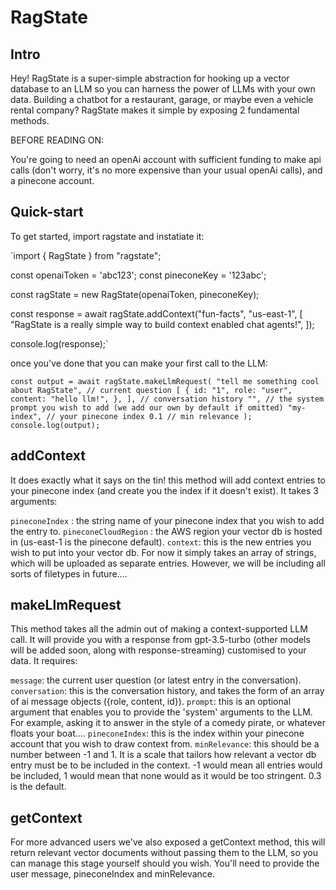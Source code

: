 # RagState

## Intro

Hey! RagState is a super-simple abstraction for hooking up a vector database to an LLM so you can harness the power of LLMs with your own data. Building a chatbot for a restaurant, garage, or maybe even a vehicle rental company? RagState makes it simple by exposing 2 fundamental methods.

BEFORE READING ON:

You're going to need an openAi account with sufficient funding to make api calls (don't worry, it's no more expensive than your usual openAi calls), and a pinecone account.

## Quick-start

To get started, import ragstate and instatiate it:

`import { RagState } from "ragstate";

const openaiToken = 'abc123';
const pineconeKey = '123abc';

const ragState = new RagState(openaiToken, pineconeKey);

const response = await ragState.addContext("fun-facts", "us-east-1", [
"RagState is a really simple way to build context enabled chat agents!",
]);

console.log(response);`

once you've done that you can make your first call to the LLM:

`const output = await ragState.makeLlmRequest(
  "tell me something cool about RagState", // current question
  [
   {
    id: "1",
    role: "user",
    content: "hello llm!",
   },
  ], // conversation history
  "", // the system prompt you wish to add (we add our own by default if omitted)
  "my-index", // your pinecone index
  0.1 // min relevance
 );
 console.log(output);`

## addContext

It does exactly what it says on the tin! this method will add context entries to your pinecone index (and create you the index if it doesn't exist). It takes 3 arguments:

`pineconeIndex` : the string name of your pinecone index that you wish to add the entry to.
`pineconeCloudRegion` : the AWS region your vector db is hosted in (us-east-1 is the pinecone default).
`context`: this is the new entries you wish to put into your vector db. For now it simply takes an array of strings, which will be uploaded as separate entries. However, we will be including all sorts of filetypes in future....

## makeLlmRequest

This method takes all the admin out of making a context-supported LLM call. It will provide you with a response from gpt-3.5-turbo (other models will be added soon, along with response-streaming) customised to your data. It requires:

`message`: the current user question (or latest entry in the conversation).
`conversation`: this is the conversation history, and takes the form of an array of ai message objects ({role, content, id}).
`prompt`: this is an optional argument that enables you to provide the 'system' arguments to the LLM. For example, asking it to answer in the style of a comedy pirate, or whatever floats your boat....
`pineconeIndex`: this is the index within your pinecone account that you wish to draw context from.
`minRelevance`: this should be a number between -1 and 1. It is a scale that tailors how relevant a vector db entry must be to be included in the context. -1 would mean all entries would be included, 1 would mean that none would as it would be too stringent. 0.3 is the default.

## getContext

For more advanced users we've also exposed a getContext method, this will return relevant vector documents without passing them to the LLM, so you can manage this stage yourself should you wish. You'll need to provide the user message, pineconeIndex and minRelevance.
